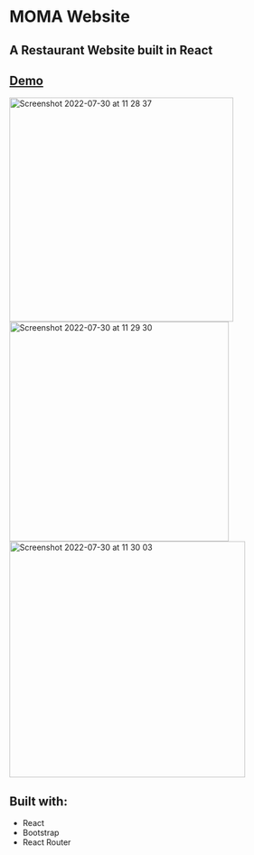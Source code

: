 # MOMA Website

## A Restaurant Website built in React

## [Demo](https://tigercode-restaurant-website.netlify.app/)

<img width="396" alt="Screenshot 2022-07-30 at 11 28 37" src="https://user-images.githubusercontent.com/46716968/181900447-6964b234-d618-4d90-873e-9aee37c59c00.png">
<img width="388" alt="Screenshot 2022-07-30 at 11 29 30" src="https://user-images.githubusercontent.com/46716968/181900489-f66a8664-3bfb-465a-82d4-525e7f121649.png">
<img width="417" alt="Screenshot 2022-07-30 at 11 30 03" src="https://user-images.githubusercontent.com/46716968/181900504-5a2a0bd6-6e66-43b5-abe2-6cd5e43cfe3c.png">

## Built with:

- React
- Bootstrap
- React Router



